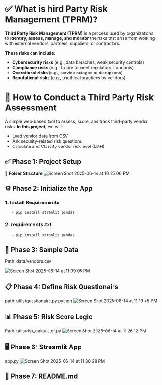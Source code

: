# ✅ What is hird Party Risk Management (TPRM)?
**Third Party Risk Management (TPRM)** is a process used by organizations to **identify, assess, manage, and monitor** the risks that arise from working with external vendors, partners, suppliers, or contractors.

**These risks can include:**
* **Cybersecurity risks** (e.g., data breaches, weak security controls)
* **Compliance risks** (e.g., failure to meet regulatory standards)
* **Operational risks** (e.g., service outages or disruptions)
* **Reputational risks** (e.g., unethical practices by vendors)

# 🧭 How to Conduct a Third Party Risk Assessment  
A simple web-based tool to assess, score, and track third-party vendor risks. **In this project,** we will:
- Load vendor data from CSV
- Ask security-related risk questions
- Calculate and Classify vendor risk level (LMH)

## ✅ Phase 1: Project Setup 
**📁 Folder Structure** 
![Screen Shot 2025-06-14 at 10 25 06 PM](https://github.com/user-attachments/assets/1083b121-a9f5-4072-8113-4558e38fe74c)

## ⚙️ Phase 2: Initialize the App
### 1. Install Requirements

       - pip install stremlit pandas 

### 2. requirements.txt

       - pip install stremlit pandas

## 📝 Phase 3: Sample Data

Path: data/vendors.csv

![Screen Shot 2025-06-14 at 11 09 05 PM](https://github.com/user-attachments/assets/68d44099-5f5d-4325-9001-e65c75456a07)

## 📋 Phase 4: Define Risk Questionairs 
path: utils/questionaire.py 
python 
![Screen Shot 2025-06-14 at 11 19 45 PM](https://github.com/user-attachments/assets/3a7b654c-733c-4a9b-8231-ca296e597be3)

## 📊 Phase 5: Risk Score Logic
Path: utils/risk_calculator.py
![Screen Shot 2025-06-14 at 11 26 12 PM](https://github.com/user-attachments/assets/c77bff8f-a3c6-49a0-8c13-d4767e7cdf5c)

## 🖥️ Phase 6: Streamlit App
app.py 
![Screen Shot 2025-06-14 at 11 30 28 PM](https://github.com/user-attachments/assets/83764576-094e-4e9d-b846-6361f001a27c)

## 📄 Phase 7: README.md


